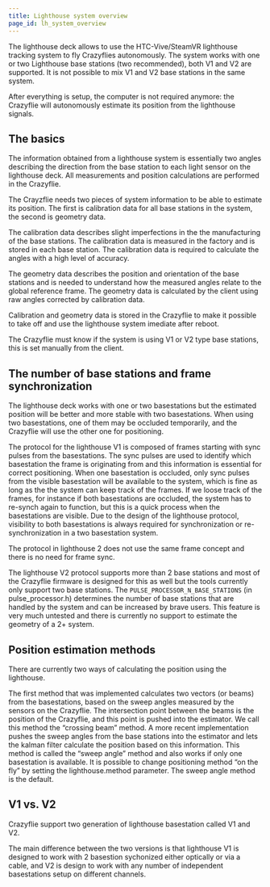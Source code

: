 ```yaml
---
title: Lighthouse system overview
page_id: lh_system_overview
---
```


The lighthouse deck allows to use the HTC-Vive/SteamVR lighthouse tracking system to fly Crazyflies autonomously. The system works with one or two Lighthouse base stations (two recommended), both V1 and V2 are supported. It is not possible to mix V1 and V2 base stations in the same system.

After everything is setup, the computer is not required anymore: the Crazyflie will autonomously estimate its position from the lighthouse signals.

## The basics

The information obtained from a lighthouse system is essentially two angles describing the direction from the base station to each light sensor on the lighthouse deck. All measurements and position calculations are performed in the Crazyflie.

The Crayzflie needs two pieces of system information to be able to estimate its position. The first is calibration data for all base stations in the system, the second is geometry data.

The calibration data describes slight imperfections in the the manufacturing of the base stations. The calibration data is measured in the factory and is stored in each base station. The calibration data is required to calculate the angles with a high level of accuracy.

The geometry data describes the position and orientation of the base stations and is needed to understand how the measured angles relate to the global reference frame.
The geometry data is calculated by the client using raw angles corrected by calibration data.

Calibration and geometry data is stored in the Crazyflie to make it possible to take off and use the lighthouse system imediate after reboot.

The Crazyflie must know if the system is using V1 or V2 type base stations, this is set manually from the client.

## The number of base stations and frame synchronization
The lighthouse deck works with one or two basestations but the estimated position will be better and more stable with two basestations. When using two basestations, one of them may be occluded temporarily, and the Crazyflie will use the other one for positioning.

The protocol for the lighthouse V1 is composed of frames starting with sync pulses from the basestations. The sync pulses are used to identify which basestation the frame is originating from and this information is essential for correct positioning. When one basestation is occluded, only sync pulses from the visible basestation will be available to the system, which is fine as long as the the system can keep track of the frames. If we loose track of the frames, for instance if both basestations are occluded, the system has to re-synch again to function, but this is a quick process when the basestations are visible. Due to the design of the lighthouse protocol, visibility to both basestations is always required for synchronization or re-synchronization in a two basestation system.

The protocol in lighthouse 2 does not use the same frame concept and there is no need for frame sync.

The lighthouse V2 protocol supports more than 2 base stations and most of the Crazyflie firmware is designed for this as well but the tools currently only support two base stations.
The ```PULSE_PROCESSOR_N_BASE_STATIONS``` (in pulse_processor.h) determines the number of base stations that are handled by the system and can be increased by brave users. This feature is very much untested and there is currently no support to estimate the geometry of a 2+ system.

## Position estimation methods
There are currently two ways of calculating the position using the lighthouse.

The first method that was implemented calculates two vectors (or beams) from the basestations, based on the sweep angles measured by the sensors on the Crazyflie. The intersection point between the beams is the position of the Crazyflie, and this point is pushed into the estimator. We call this method the “crossing beam” method. A more recent implementation pushes the sweep angles from the base stations into the estimator and lets the kalman filter calculate the position based on this information. This method is called the “sweep angle” method and also works if only one basestation is available. It is possible to change positioning method “on the fly” by setting the lighthouse.method parameter. The sweep angle method is the default.

## V1 vs. V2

Crazyflie support two generation of lighthouse basestation called V1 and V2.

The main difference between the two versions is that lighthouse V1 is designed to work with 2 basestion sychonized either optically or via a cable, and V2 is design to work with any number of independent basestations setup on different channels.
